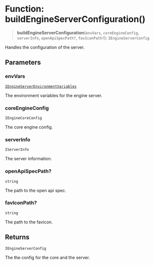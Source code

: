 # Function: buildEngineServerConfiguration()

> **buildEngineServerConfiguration**(`envVars`, `coreEngineConfig`, `serverInfo`, `openApiSpecPath?`, `favIconPath?`): `IEngineServerConfig`

Handles the configuration of the server.

## Parameters

### envVars

[`IEngineServerEnvironmentVariables`](../interfaces/IEngineServerEnvironmentVariables.md)

The environment variables for the engine server.

### coreEngineConfig

`IEngineCoreConfig`

The core engine config.

### serverInfo

`IServerInfo`

The server information.

### openApiSpecPath?

`string`

The path to the open api spec.

### favIconPath?

`string`

The path to the favicon.

## Returns

`IEngineServerConfig`

The the config for the core and the server.
